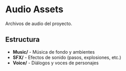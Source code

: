# Audio Assets

Archivos de audio del proyecto.

## Estructura

- **Music/** - Música de fondo y ambientes
- **SFX/** - Efectos de sonido (pasos, explosiones, etc.)
- **Voice/** - Diálogos y voces de personajes